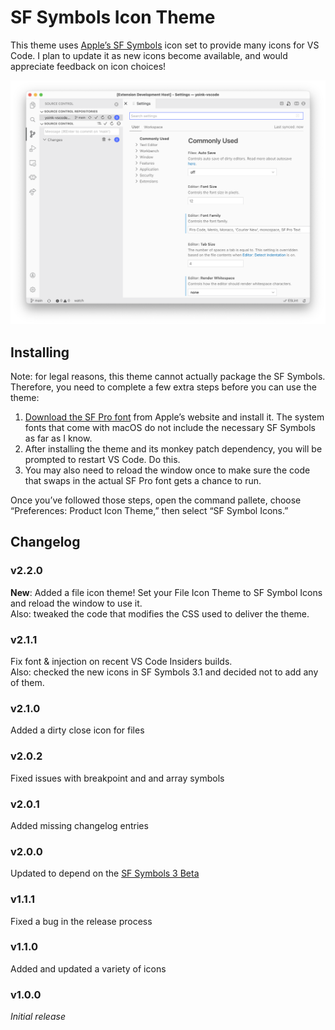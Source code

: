 # SF Symbols Icon Theme

This theme uses [Apple’s SF Symbols](https://developer.apple.com/sf-symbols/) icon set to provide many icons for VS Code. I plan to update it as new icons become available, and would appreciate feedback on icon choices!

![screenshot](screenshot.png)

## Installing

Note: for legal reasons, this theme cannot actually package the SF Symbols. Therefore, you need to complete a few extra steps before you can use the theme:

1. [Download the SF Pro font](https://developer.apple.com/fonts/) from Apple’s website and install it. The system fonts that come with macOS do not include the necessary SF Symbols as far as I know.
2. After installing the theme and its monkey patch dependency, you will be prompted to restart VS Code. Do this.
3. You may also need to reload the window once to make sure the code that swaps in the actual SF Pro font gets a chance to run.

Once you’ve followed those steps, open the command pallete, choose “Preferences: Product Icon Theme,” then select “SF Symbol Icons.”

## Changelog

### v2.2.0

**New**: Added a file icon theme! Set your File Icon Theme to SF Symbol Icons and reload the window to use it.<br>
Also: tweaked the code that modifies the CSS used to deliver the theme.

### v2.1.1

Fix font & injection on recent VS Code Insiders builds.<br>
Also: checked the new icons in SF Symbols 3.1 and decided not to add any of them.

### v2.1.0

Added a dirty close icon for files

### v2.0.2

Fixed issues with breakpoint and and array symbols

### v2.0.1

Added missing changelog entries

### v2.0.0

Updated to depend on the [SF Symbols 3 Beta](https://devimages-cdn.apple.com/design/resources/download/SF-Symbols-3.dmg)

### v1.1.1

Fixed a bug in the release process

### v1.1.0

Added and updated a variety of icons

### v1.0.0

_Initial release_
